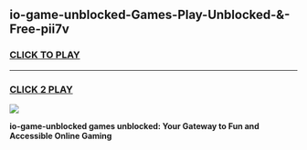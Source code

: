 
## io-game-unblocked-Games-Play-Unblocked-&-Free-pii7v
<h3>
<a href="https://premium76.site?title=io-game-unblocked&ref=24A">CLICK TO PLAY</a></h3>
<hr>

<h3>
<a href="https://premium76.site?title=io-game-unblocked&ref=24A">CLICK 2 PLAY</a>
  
</h3>

<a href="https://premium76.site?title=io-game-unblocked&ref=24A"><img src="https://clearcache.store/games.png"></a>


**io-game-unblocked games unblocked: Your Gateway to Fun and Accessible Online Gaming**
